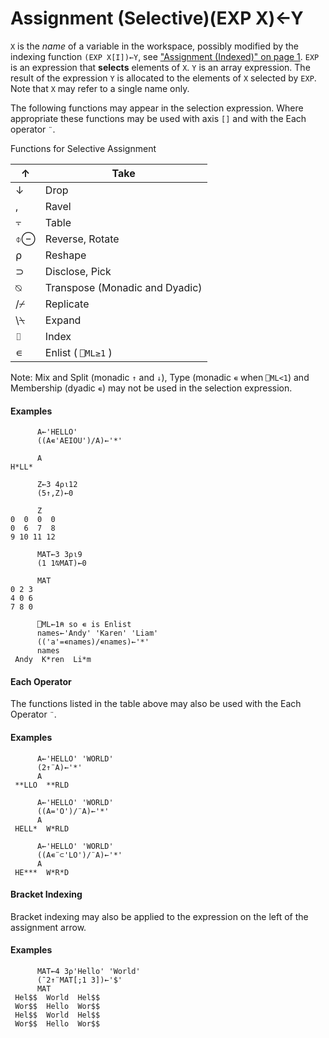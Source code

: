 




<h1 class="heading"><span class="name">Assignment (Selective)</span><span class="command">(EXP X)←Y</span></h1>

`X` is the *name* of a variable in the workspace, possibly modified by the indexing function `(EXP X[I])←Y`, see ["Assignment (Indexed)" on page 1](assignment-indexed.md).  `EXP` is an expression that **selects** elements of `X`.  `Y` is an array expression. The result of the expression `Y` is allocated to the elements of `X` selected by `EXP`. Note that `X` may refer to a single name only.



The following functions may appear in the selection expression. Where appropriate these functions may be used with axis `[]` and with the Each operator `¨`.


Functions for Selective Assignment


| ↑ | Take |
| --- | ---  |
| ↓ | Drop |
| , | Ravel |
| ⍪ | Table |
| ⌽⊖ | Reverse, Rotate |
| ⍴ | Reshape |
| ⊃ | Disclose, Pick |
| ⍉ | Transpose (Monadic and Dyadic) |
| /⌿ | Replicate |
| \⍀ | Expand |
| ⌷ | Index |
| ∊ | Enlist ( `⎕ML≥1` ) |


Note: Mix and Split (monadic `↑` and `↓`), Type (monadic `∊` when `⎕ML<1`) and Membership (dyadic `∊`) may not be used in the selection expression.

#### Examples
```apl
      A←'HELLO'
      ((A∊'AEIOU')/A)←'*'
 
      A
H*LL*
 
      Z←3 4⍴⍳12
      (5↑,Z)←0
 
      Z
0  0  0  0
0  6  7  8
9 10 11 12

```
```apl
      MAT←3 3⍴⍳9
      (1 1⍉MAT)←0
 
      MAT
0 2 3
4 0 6
7 8 0
       
      ⎕ML←1⍝ so ∊ is Enlist
      names←'Andy' 'Karen' 'Liam'
      (('a'=∊names)/∊names)←'*'
      names
 Andy  K*ren  Li*m
```


#### Each Operator


The functions listed in the table above may also be used with the Each Operator `¨`.

#### Examples
```apl
      A←'HELLO' 'WORLD'
      (2↑¨A)←'*'
      A
 **LLO  **RLD
 
      A←'HELLO' 'WORLD'
      ((A='O')/¨A)←'*'
      A
 HELL*  W*RLD

      A←'HELLO' 'WORLD'
      ((A∊¨⊂'LO')/¨A)←'*'
      A
 HE***  W*R*D
```


#### Bracket Indexing


Bracket indexing may also be applied to the expression on the left of the assignment arrow.

#### Examples
```apl
      MAT←4 3⍴'Hello' 'World'
      (¯2↑¨MAT[;1 3])←'$'
      MAT
 Hel$$  World  Hel$$ 
 Wor$$  Hello  Wor$$ 
 Hel$$  World  Hel$$ 
 Wor$$  Hello  Wor$$ 

```


